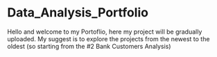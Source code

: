 # Data_Analysis_Portfolio
Hello and welcome to my Portoflio, here my project will be gradually uploaded. 
My suggest is to explore the projects from the newest to the oldest (so starting from the #2 Bank Customers Analysis)


